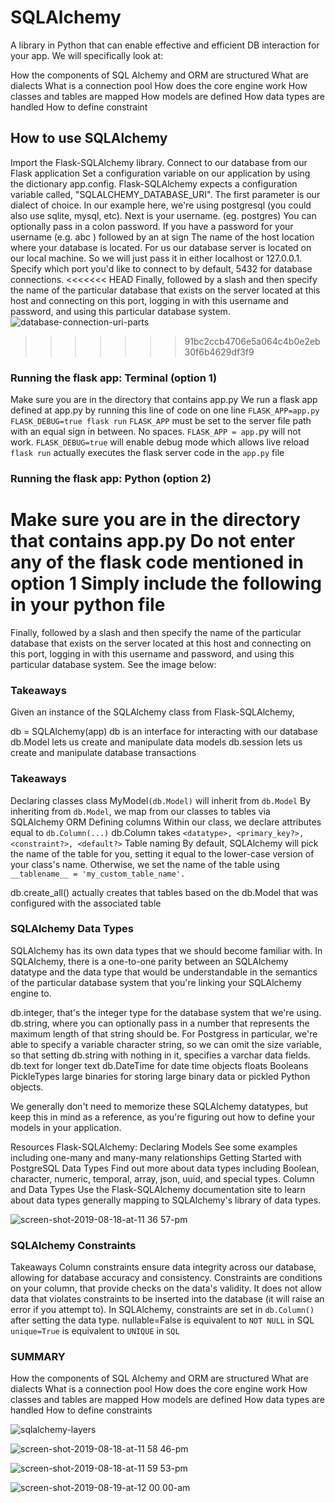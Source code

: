 # SQLAlchemy
A library in Python that can enable effective and efficient DB interaction for your app.
We will specifically look at:

How the components of SQL Alchemy and ORM are structured
What are dialects
What is a connection pool
How does the core engine work
How classes and tables are mapped
How models are defined
How data types are handled
How to define constraint

## How to use SQLAlchemy
Import the Flask-SQLAlchemy library.
Connect to our database from our Flask application
Set a configuration variable on our application by using the dictionary app.config. Flask-SQLAlchemy expects a configuration variable called, "SQLALCHEMY_DATABASE_URI".
The first parameter is our dialect of choice. In our example here, we're using postgresql (you could also use sqlite, mysql, etc).
Next is your username. (eg. postgres)
You can optionally pass in a colon password. If you have a password for your username (e.g. abc )
followed by an at sign
The name of the host location where your database is located.
For us our database server is located on our local machine. So we will just pass it in either localhost or 127.0.0.1.
Specify which port you'd like to connect to by default, 5432 for database connections.
<<<<<<< HEAD
Finally, followed by a slash and then specify the name of the particular database that exists on the server located at this host and connecting on this port, logging in with this username and password, and using this particular database system.
![database-connection-uri-parts](https://user-images.githubusercontent.com/60733003/182041499-e122f18c-27db-4515-94ac-a37d91202820.png)
>>>>>>> 91bc2ccb4706e5a064c4b0e2eb30f6b4629df3f9

### Running the flask app: Terminal (option 1)

Make sure you are in the directory that contains app.py
We run a flask app defined at app.py by running this line of code on one line
```FLASK_APP=app.py FLASK_DEBUG=true flask run```
```FLASK_APP``` must be set to the server file path with an equal sign in between. No spaces. ```FLASK_APP = app.```py will not work.
```FLASK_DEBUG=true``` will enable debug mode which allows live reload
```flask run``` actually executes the flask server code in the ```app.py``` file


### Running the flask app: Python (option 2)
Make sure you are in the directory that contains app.py
Do not enter any of the flask code mentioned in option 1
Simply include the following in your python file
=======
Finally, followed by a slash and then specify the name of the particular database that exists on the server located at this host and connecting on this port, logging in with this username and password, and using this particular database system. See the image below:

### Takeaways
Given an instance of the SQLAlchemy class from Flask-SQLAlchemy,

db = SQLAlchemy(app)
db is an interface for interacting with our database
db.Model lets us create and manipulate data models
db.session lets us create and manipulate database transactions

### Takeaways
Declaring classes
class MyModel```(db.Model)``` will inherit from ```db.Model```
By inheriting from ```db.Model```, we map from our classes to tables via SQLAlchemy ORM
Defining columns
Within our class, we declare attributes equal to ```db.Column(...)```
db.Column takes ```<datatype>, <primary_key?>, <constraint?>, <default?>```
Table naming
By default, SQLAlchemy will pick the name of the table for you, setting it equal to the lower-case version of your class's name. Otherwise, we set the name of the table using``` __tablename__ = 'my_custom_table_name'.```

db.create_all() actually creates that tables based on the db.Model that was configured with the associated table

### SQLAlchemy Data Types
SQLAlchemy has its own data types that we should become familiar with. In SQLAlchemy, there is a one-to-one parity between an SQLAlchemy datatype and the data type that would be understandable in the semantics of the particular database system that you're linking your SQLAlchemy engine to.

db.integer, that's the integer type for the database system that we're using.
db.string, where you can optionally pass in a number that represents the maximum length of that string should be. For Postgress in particular, we're able to specify a variable character string, so we can omit the size variable, so that setting db.string with nothing in it, specifies a varchar data fields.
db.text for longer text
db.DateTime for date time objects
floats
Booleans
PickleTypes
large binaries for storing large binary data or pickled Python objects.


We generally don't need to memorize these SQLAlchemy datatypes, but keep this in mind as a reference, as you're figuring out how to define your models in your application.

Resources
Flask-SQLAlchemy: Declaring Models
See some examples including one-many and many-many relationships
Getting Started with PostgreSQL Data Types
Find out more about data types including Boolean, character, numeric, temporal, array, json, uuid, and special types.
Column and Data Types
Use the Flask-SQLAlchemy documentation site to learn about data types generally mapping to SQLAlchemy's library of data types.

![screen-shot-2019-08-18-at-11 36 57-pm](https://user-images.githubusercontent.com/60733003/184356458-6b11594f-6eaa-4eb2-860b-abaa036e702f.png)

### SQLAlchemy Constraints

Takeaways
Column constraints ensure data integrity across our database, allowing for database accuracy and consistency.
Constraints are conditions on your column, that provide checks on the data's validity. It does not allow data that violates constraints to be inserted into the database (it will raise an error if you attempt to).
In SQLAlchemy, constraints are set in ```db.Column()``` after setting the data type.
nullable=False is equivalent to ```NOT NULL``` in SQL
```unique=True``` is equivalent to ```UNIQUE``` in ```SQL```

### SUMMARY

How the components of SQL Alchemy and ORM are structured
What are dialects
What is a connection pool
How does the core engine work
How classes and tables are mapped
How models are defined
How data types are handled
How to define constraints

![sqlalchemy-layers](https://user-images.githubusercontent.com/60733003/184358136-2a642701-ae3e-45cf-bd0c-03e1460cd1a8.png)

![screen-shot-2019-08-18-at-11 58 46-pm](https://user-images.githubusercontent.com/60733003/184358228-d740a746-f6a3-443c-999d-58d85b569a64.png)


![screen-shot-2019-08-18-at-11 59 53-pm](https://user-images.githubusercontent.com/60733003/184358299-b756ca50-158d-478f-bfc6-c733cdf3ab32.png)


![screen-shot-2019-08-19-at-12 00 00-am](https://user-images.githubusercontent.com/60733003/184358382-627795a8-9103-4d0d-bd6e-db91ecc4bfe9.png)

